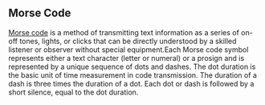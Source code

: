 ## **Morse Code**
[Morse code](https://en.wikipedia.org/wiki/Morse_code) is a method of transmitting text information as a series of on-off tones, lights, or clicks that can be directly understood by a skilled listener or observer without special equipment.Each Morse code symbol represents either a text character (letter or numeral) or a prosign and is represented by a unique sequence of dots and dashes. The dot duration is the basic unit of time measurement in code transmission. The duration of a dash is three times the duration of a dot. Each dot or dash is followed by a short silence, equal to the dot duration.


